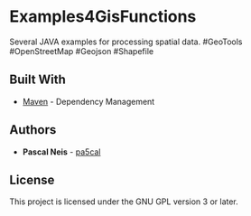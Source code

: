 # Examples4GisFunctions

Several JAVA examples for processing spatial data. #GeoTools #OpenStreetMap #Geojson #Shapefile


## Built With

* [Maven](https://maven.apache.org/) - Dependency Management

## Authors

* **Pascal Neis** - [pa5cal](https://github.com/pa5cal)

## License

This project is licensed under the GNU GPL version 3 or later.
